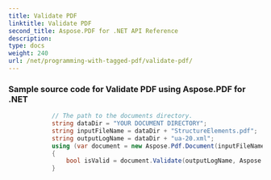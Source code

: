 ```yaml
---
title: Validate PDF
linktitle: Validate PDF
second_title: Aspose.PDF for .NET API Reference
description: 
type: docs
weight: 240
url: /net/programming-with-tagged-pdf/validate-pdf/
---
```

### Sample source code for Validate PDF using Aspose.PDF for .NET 
```csharp
            // The path to the documents directory.
            string dataDir = "YOUR DOCUMENT DIRECTORY";
            string inputFileName = dataDir + "StructureElements.pdf";
            string outputLogName = dataDir + "ua-20.xml";
            using (var document = new Aspose.Pdf.Document(inputFileName))
            {
                bool isValid = document.Validate(outputLogName, Aspose.Pdf.PdfFormat.PDF_UA_1);
            }
```